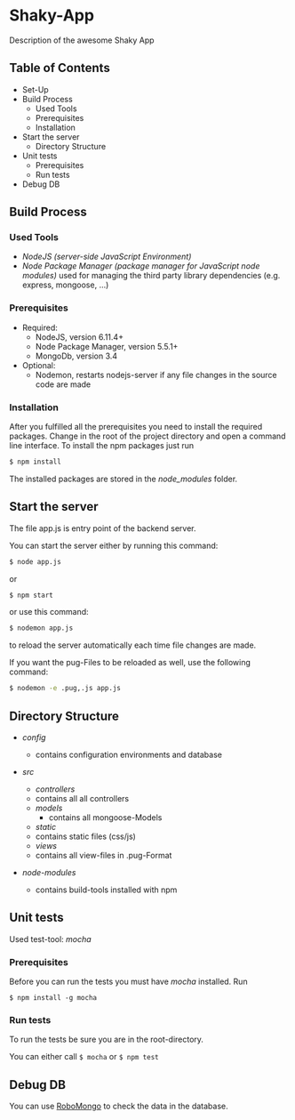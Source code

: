 # Shaky-App

Description of the awesome Shaky App

## Table of Contents

  - Set-Up
  - Build Process
      - Used Tools
      - Prerequisites
      - Installation
  - Start the server
	- Directory Structure
  - Unit tests
    - Prerequisites
    - Run tests
  - Debug DB

## Build Process

### Used Tools

- *NodeJS (server-side JavaScript Environment)*
- *Node Package Manager (package manager for JavaScript node modules)* used for managing the third party library dependencies (e.g. express, mongoose, ...)

### Prerequisites

  - Required:
    - NodeJS, version 6.11.4+
    - Node Package Manager, version 5.5.1+
    - MongoDb, version 3.4
  - Optional:
    - Nodemon, restarts nodejs-server if any file changes in the source code are made

### Installation

After you fulfilled all the prerequisites you need to install the required packages.
Change in the root of the project directory and open a command line interface. To install the npm packages just run

```sh
$ npm install
```
The installed packages are stored in the *node_modules* folder.

## Start the server

The file app.js is entry point of the backend server.

You can start the server either by running this command:

```sh
$ node app.js
```
or

```sh
$ npm start
```

or use this command:

```sh
$ nodemon app.js
```
to reload the server automatically each time file changes are made.

If you want the pug-Files to be reloaded as well, use the following command:

```sh
$ nodemon -e .pug,.js app.js
```

## Directory Structure

- *config*
    - contains configuration environments and database

- *src*

	-  *controllers*
  	- contains all all controllers
	-  *models*
		- contains all mongoose-Models
	-  *static*
  	- contains static files (css/js)
	-  *views*
  	- contains all view-files in .pug-Format

- *node-modules*
    - contains build-tools installed with npm

## Unit tests

Used test-tool: *mocha*

### Prerequisites

Before you can run the tests you must have *mocha* installed. Run
```
$ npm install -g mocha
```

### Run tests

To run the tests be sure you are in the root-directory.

You can either call `$ mocha` or `$ npm test`

## Debug DB

You can use [RoboMongo](https://robomongo.org/) to check the data in the database.
